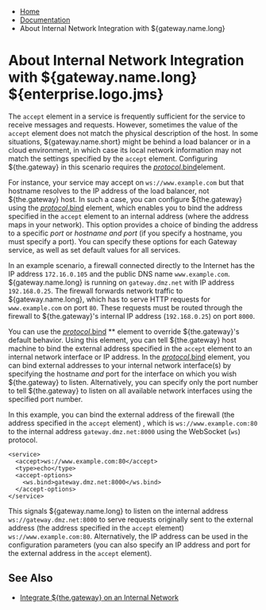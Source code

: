 -   [Home](../../index.md)
-   [Documentation](../index.md)
-   About Internal Network Integration with ${gateway.name.long}

<span id="addressmapconfig2"></span></a>About Internal Network Integration with ${gateway.name.long} ${enterprise.logo.jms}
===========================================================================================================================

The `accept` element in a service is frequently sufficient for the service to receive messages and requests. However, sometimes the value of the `accept` element does not match the physical description of the host. In some situations, ${gateway.name.short} might be behind a load balancer or in a cloud environment, in which case its local network information may not match the settings specified by the `accept` element. Configuring ${the.gateway} in this scenario requires the [*protocol*.bind](../admin-reference/r_conf_service.md#protocolbind)element.

For instance, your service may accept on `ws://www.example.com`</strong> but that hostname resolves to the IP address of the load balancer, not ${the.gateway} host. In such a case, you can configure ${the.gateway} using the [*protocol*.bind](../admin-reference/r_conf_service.md#protocolbind) element, which enables you to bind the address specified in the `accept` element to an internal address (where the address maps in your network). This option provides a choice of binding the address to a specific *port* or *hostname and port* (if you specify a hostname, you must specify a port). You can specify these options for each Gateway service, as well as set default values for all services.

In an example scenario, a firewall connected directly to the Internet has the IP address `172.16.0.105` and the public DNS name `www.example.com`. ${gateway.name.long} is running on `gateway.dmz.net` with IP address `192.168.0.25`. The firewall forwards network traffic to ${gateway.name.long}, which has to serve HTTP requests for `www.example.com` on port `80`. These requests must be routed through the firewall to ${the.gateway}'s internal IP address (`192.168.0.25`) on port `8000`.

You can use the [*protocol*.bind](../admin-reference/r_conf_service.md#protocolbind) ** element to override ${the.gateway}'s default behavior. Using this element, you can tell ${the.gateway} host machine to bind the external address specified in the `accept` element to an internal network interface or IP address. In the [*protocol*.bind](../admin-reference/r_conf_service.md#protocolbind) element, you can bind external addresses to your internal network interface(s) by specifying the hostname *and* port for the interface on which you wish ${the.gateway} to listen. Alternatively, you can specify only the port number to tell ${the.gateway} to listen on all available network interfaces using the specified port number.

In this example, you can bind the external address of the firewall (the address specified in the `accept` element) , which is `ws://www.example.com:80` to the internal address `gateway.dmz.net:8000` using the WebSocket (`ws`) protocol.

``` auto-links:
<service>
  <accept>ws://www.example.com:80</accept>
  <type>echo</type>
  <accept-options>  
    <ws.bind>gateway.dmz.net:8000</ws.bind>
  </accept-options>
</service>
```

This signals ${gateway.name.long} to listen on the internal address `ws://gateway.dmz.net:8000` to serve requests originally sent to the external address (the address specified in the `accept` element) `ws://www.example.com:80`. Alternatively, the IP address can be used in the configuration parameters (you can also specify an IP address and port for the external address in the `accept` element).

See Also
--------

-   [Integrate ${the.gateway} on an Internal Network](p_network_addresses.md)


